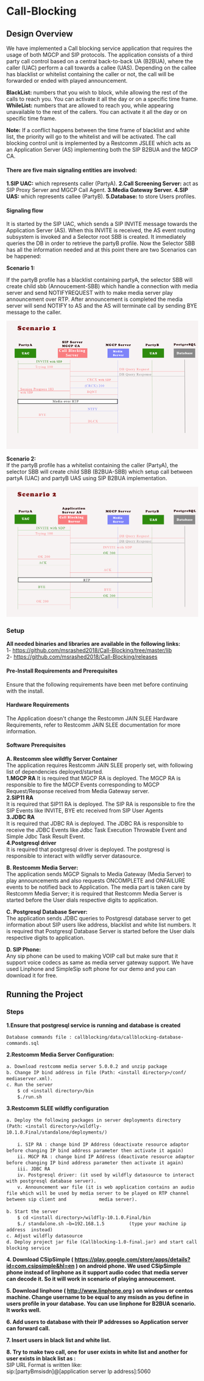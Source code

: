 # Call-Blocking



## Design Overview  

We have implemented a Call blocking service application that requires the usage of both MGCP and SIP protocols. The application consists of a third party call control based on a central back-to-back UA (B2BUA), where the caller (UAC) perform a call towards a callee (UAS). Depending on the callee has blacklist or whitelist containing the caller or not, the call will be forwarded or ended with played announcement.  

**BlackList:** numbers that you wish to block, while allowing the rest of the calls to reach you. You can activate it all the day or on a specific time frame.  
**WhileList:** numbers that are allowed to reach you, while appearing unavailable to the rest of the callers. You can activate it all the day or on specific time 				   frame.  

**Note:** If a conflict happens between the time frame of blacklist and white list, the priority will go to the whitelist and will be activated.
The call blocking control unit is implemented by a Restcomm JSLEE which acts as an Application Server (AS) implementing both the SIP B2BUA and the MGCP CA.

#### There are five main signaling entities are involved:  

**1.SIP UAC:** which represents caller (PartyA).
**2.Call Screening Server:** act as SIP Proxy Server and MGCP Call Agent.
**3.Media Gateway Server.**
**4.SIP UAS:** which represents callee (PartyB).
**5.Database:** to store Users profiles.


#### Signaling flow  

It is started by the SIP UAC, which sends a SIP INVITE message towards the Application Server (AS). 
When this INVITE is received, the AS event routing subsystem is invoked and a Selector root SBB is created. It immediately queries the DB in order to retrieve the partyB profile. 
Now the Selector SBB has all the information needed and at this point there are two Scenarios  can be happened:  

**Scenario 1:**  

If the partyB profile has a blacklist containing partyA, the selector SBB will create child sbb (Annoucement-SBB) which handle a connection with media server and send NOTIFYREQUEST with to make media server play announcement over RTP. After announcement is completed the media server will send NOTIFY to AS and the AS will terminate call by sending BYE message to the caller.

![Alt text](https://github.com/msrashed2018/Call-Blocking/blob/master/img/scenario1.png?raw=true "scenario1")  

**Scenario 2:**  
If the partyB profile has a whitelist containing the caller (PartyA), the selector SBB will create child SBB (B2BUA-SBB) which setup call between partyA (UAC) and partyB UAS using SIP B2BUA implementation.

![Alt text](https://github.com/msrashed2018/Call-Blocking/blob/master/img/scenario2.png?raw=true "scenario1")  













### Setup  

**All needed binaries and libraries are available in the following links:**  
	1- https://github.com/msrashed2018/Call-Blocking/tree/master/lib  
	2- https://github.com/msrashed2018/Call-Blocking/releases   


#### Pre-Install Requirements and Prerequisites  
Ensure that the following requirements have been met before continuing with the install.

#### Hardware Requirements  
The Application doesn't change the Restcomm JAIN SLEE Hardware Requirements, refer to Restcomm JAIN SLEE documentation for more information.  

#### Software Prerequisites  
**A. Restcomm slee  wildfly Server Container**  
The application requires Restcomm JAIN SLEE properly set, with following list of dependencies deployed/started.  
	**1.MGCP RA**
	It is required that MGCP RA is deployed. The MGCP RA is responsible to fire the MGCP Events corresponding to MGCP Request/Response received from Media Gateway 	    	server.  
	**2.SIP11 RA**  
	It is required that SIP11 RA is deployed. The SIP RA is responsible to fire the SIP Events like INVITE, BYE etc received from SIP User Agents  
	**3.JDBC RA**  
	It is required that JDBC RA is deployed. The JDBC RA is responsible to receive the JDBC Events like Jdbc Task Execution Throwable Event and Simple Jdbc Task Result 	Event.  
	**4.Postgresql driver**    
	It is required that postgresql driver is deployed. The postgresql is responsible to interact with wildfly server datasource.    
 
**B. Restcomm Media Server:**  
The application sends MGCP Signals to Media Gateway (Media Server) to play announcements and also requests ONCOMPLETE and ONFAILURE events to be notified back to Application. The media part is taken care by Restcomm Media Server; it is required that Restcomm Media Server is started before the User dials respective digits to application.

**C. Postgresql Database Server:**  
The application sends JDBC queries to Postgresql database server to get information about SIP users like address, blacklist and white list numbers. It is required that Postgresql Database Server is started before the User dials respective digits to application.

**D. SIP Phone:**  
Any sip phone can be used to making VOIP call but make sure that it support voice codecs as same as  media server gateway support. We have used Linphone and SimpleSip soft phone for our demo and you can download it for free.


## Running the Project  




### Steps  

**1.Ensure that postgresql service is running and database is created**   

	Database commands file : callblocking/data/callblocking-database-commands.sql

**2.Restcomm Media Server Configuration:**  

	a. Download restcomm media server 5.0.0.2 and unzip package
	b. Change IP bind address in file (Path: <install directory>/conf/ mediaserver.xml).
	c. Run the server 
		$ cd <install directory>/bin
		$./run.sh

**3.Restcomm SLEE wildfly configuration** 

	a. Deploy the following packages in server deployments directory (Path: <install directory>/wildfly-10.1.0.Final/standalone/deployments/)

		i. SIP RA : change bind IP Address (deactivate resource adaptor before changing IP bind address parameter then activate it again)    
		ii. MGCP RA : change bind IP Address (deactivate resource adaptor before changing IP bind address parameter then activate it again)  
		iii. JDBC RA  
		iv. Postgresql driver: (it used by wildfly datasource to interact with postgresql database server).  
		v. Announcement war file (it is web application contains an audio file which will be used by media server to be played on RTP channel between sip client and 			media server).  

	b. Start the server
		$ cd <install directory>/wildfly-10.1.0.Final/bin
		$./ standalone.sh –b=192.168.1.5 		 (type your machine ip address  instead)
	c. Adjust wildfly datasource 
	d. Deploy project jar file (Callblocking-1.0-final.jar) and start call blocking service 

**4. Download CSipSimple ( https://play.google.com/store/apps/details?id=com.csipsimple&hl=en ) on android phone. We used CSipSimple phone instead of linphone as it support audio codec that media server can decode it. So it will work in scenario of playing annoucement.**  

**5. Download linphone ( http://www.linphone.org ) on windows or centos machine.  Change username to be equal to any msisdn as you define in users profile in your database. You can use linphone for B2BUA scenario. It works well.**  

**6. Add users to database with their IP addresses so Application server can forward call.**  

**7. Insert users in black list and white list.**  

**8. Try to make two call, one for user exists in white list and another for user exists in black list as :**  
		SIP URL Format is written like:      
 			sip:[partyBmsisdn]@[application server Ip address]:5060  
	

 

